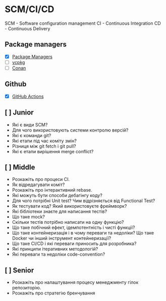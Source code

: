 # SCM/CI/CD

SCM - Software configuration management
CI - Continuous Integration
CD - Continuous Delivery

## Package managers

- [x] [Package Managers](https://caiorss.github.io/C-Cpp-Notes/package-managers.html)
- [ ] [vcpkg](https://vcpkg.io/en/docs/README.html)
- [ ] [Conan](https://docs.conan.io/en/latest/)

## Github

- [x] [GitHub Actions](https://docs.github.com/en/actions/quickstart)

## [ ] Junior

- Які є види SCM?
- Для чого використовують системи контролю версій?
- Які є команди git?
- Які етапи під час коміту змін?
- Різниця між git fetch і git pull?
- Які є етапи вирішення merge conflict?

## [ ] Middle

- Розкажіть про процеси CI.
- Як відредагувати коміт?
- Розкажіть про інтерактивний rebase.
- Які можуть бути способи дебагінгу коду?
- Для чого потрібні Unit test? Чим відрізняється від Functional Test?
- Як тестувати код? Який використовуєте фреймворк?
- Які бібліотеки знаєте для написання тестів?
- Що таке mock?
- Скільки тестів потрібно написати на одну функцію?
- Що таке побічний ефект, ідемпотентність і чисті функції?
- Що таке контейнеризація і в чому переваги та недоліки? Що таке Docker чи інший інструмент контейнеризації?
- Що таке CI/CD і які переваги приносить для розробника?
- Які принципи ітеративних методологій?
- Які переваги та недоліки code-convention?

## [ ] Senior

- Розкажіть про налаштування процесу менеджменту гілок репозиторію.
- Розкажіть про стратегію бренчування
